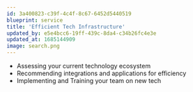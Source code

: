 ```yaml
---
id: 3a400823-c39f-4c4f-8c67-6452d5440519
blueprint: service
title: 'Efficient Tech Infrastructure'
updated_by: e5e4bcc6-19ff-439c-8da4-c34b26fc4e3e
updated_at: 1685144909
image: search.png
---
```

- Assessing your current technology ecosystem
- Recommending integrations and applications for efficiency
- Implementing and Training your team on new tech